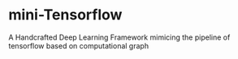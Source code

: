 # mini-Tensorflow
 A Handcrafted Deep Learning Framework mimicing the pipeline of tensorflow based on computational graph
